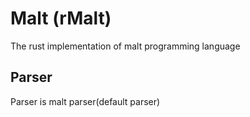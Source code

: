 # Malt (rMalt)
The rust implementation of malt programming language

## Parser
Parser is malt parser(default parser)
